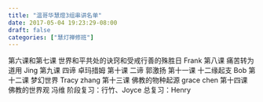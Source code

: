 ```yaml
---
title: "温哥华慧燈3组串讲名单"
date: 2017-05-04 19:23:29-08:00
draft: false
categories: ["慧灯禅修班"]
---
```

第六课和第七课 世界和平共处的诀窍和受戒行善的殊胜日 Frank
第八课 痛苦转为道用 Jing
第九课 四谛 卓玛措姆
第十课 二谛 郭激扬
第十一课 十二缘起支 Bob
第十二课 梦幻世界 Tracy zhang 
第十三课 佛教的物种起源 grace chen 
第十四课 佛教的世界观 冯维
阶段复习：行竹、Joyce 
总复习：Henry
